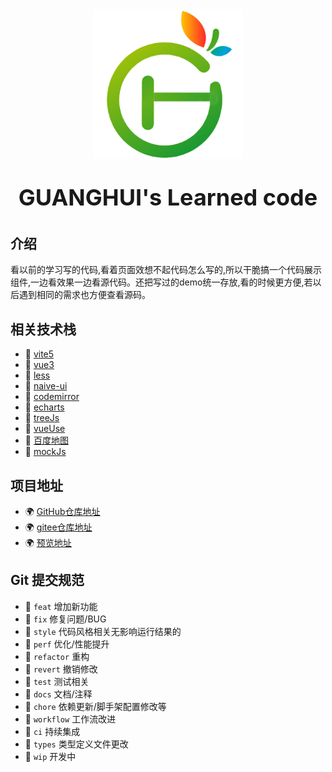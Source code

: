 <div align="center">
    <img alt="logo" src="./public/logo.webp" width="240" height="240" >
</div>
<p style="font-size: 36px;font-weight: bold" align="center">GUANGHUI's Learned code</p>

## 介绍
看以前的学习写的代码,看着页面效想不起代码怎么写的,所以干脆搞一个代码展示组件,一边看效果一边看源代码。还把写过的demo统一存放,看的时候更方便,若以后遇到相同的需求也方便查看源码。

## 相关技术栈
- 📐 [vite5](https://cn.vitejs.dev/)
- 📐 [vue3](https://cn.vuejs.org/)
- 📐 [less](https://lesscss.cn/features/)
- 📐 [naive-ui](https://www.naiveui.com/zh-CN/light)
- 📐 [codemirror](https://www.npmjs.com/package/vue-codemirror)
- 📐 [echarts](https://echarts.apache.org/zh/index.html)
- 📐 [treeJs](http://www.webgl3d.cn/Three.js/)
- 📐 [vueUse](https://vueuse.org/)
- 📐 [百度地图](https://lbsyun.baidu.com/index.php?title=jspopularGL)
- 📐 [mockJs](http://mockjs.com/)

## 项目地址
- 🌍 [GitHub仓库地址](https://github.com/guanghuijs/learning)
- 🌍 [gitee仓库地址](https://gitee.com/guanghuijs/learning)
- 🌍 [预览地址](https://guanghuijs.gitee.io/learning)

## Git 提交规范
- 🍐 `feat` 增加新功能
- 🍐 `fix` 修复问题/BUG
- 🍐 `style` 代码风格相关无影响运行结果的
- 🍐 `perf` 优化/性能提升
- 🍐 `refactor` 重构
- 🍐 `revert` 撤销修改
- 🍐 `test` 测试相关
- 🍐 `docs` 文档/注释
- 🍐 `chore` 依赖更新/脚手架配置修改等
- 🍐 `workflow` 工作流改进
- 🍐 `ci` 持续集成
- 🍐 `types` 类型定义文件更改
- 🍐 `wip` 开发中
